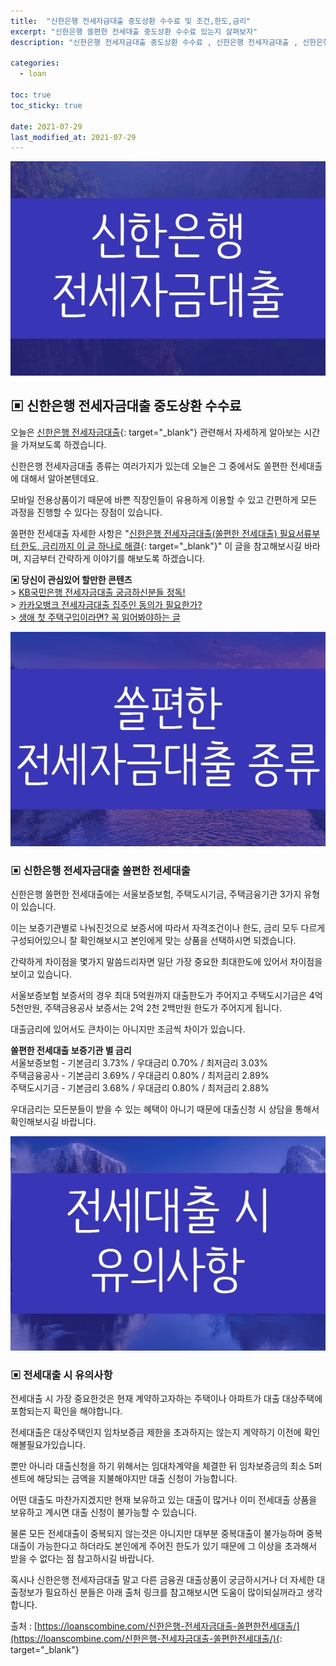 ```yaml
---
title:  "신한은행 전세자금대출 중도상환 수수료 및 조건,한도,금리"
excerpt: "신한은행 쏠편한 전세대출 중도상환 수수료 있는지 살펴보자"
description: "신한은행 전세자금대출 중도상환 수수료 , 신한은행 전세자금대출 , 신한은행 쏠편한 전세대출"

categories:
  - loan

toc: true
toc_sticky: true
 
date: 2021-07-29
last_modified_at: 2021-07-29
---
```

<p style="text-align: center;"><img src="/assets/images/posting_img/21-07-29/1.jpg" title="신한은행 전세자금대출 썸네일" alt="신한은행 전세자금대출 썸네일 이미지"></p>

## ▣ 신한은행 전세자금대출 중도상환 수수료  
오늘은 [신한은행 전세자금대출](https://loanscombine.com/신한은행-전세자금대출-쏠편한전세대출/){: target="_blank"} 관련해서 자세하게 알아보는 시간을 가져보도록 하겠습니다.

신한은행 전세자금대출 종류는 여러가지가 있는데 오늘은 그 중에서도 쏠편한 전세대출에 대해서 알아본텐데요.

모바일 전용상품이기 때문에 바쁜 직장인들이 유용하게 이용할 수 있고 간편하게 모든 과정을 진행할 수 있다는 장점이 있습니다.

쏠편한 전세대출 자세한 사항은 "[신한은행 전세자금대출(쏠편한 전세대출) 필요서류부터 한도, 금리까지 이 글 하나로 해결](https://loanscombine.com/신한은행-전세자금대출-쏠편한전세대출/){: target="_blank"}" 이 글을 참고해보시길 바라며, 지금부터 간략하게 이야기를 해보도록 하겠습니다.

**▣ 당신이 관심있어 할만한 콘텐츠**  
\> [KB국민은행 전세자금대출 궁금하신분들 정독!](https://loan-information.github.io/loan/15/)  
\> [카카오뱅크 전세자금대출 집주인 동의가 필요한가?](https://loan-information.github.io/loan/17/)  
\> [생애 첫 주택구입이라면? 꼭 읽어봐야하는 글](https://loan-information.github.io/loan/20/)

<p style="text-align: center;"><img src="/assets/images/posting_img/21-07-29/2.jpg" title="신한은행 전세자금대출 중도상환 수수료" alt="신한은행 전세자금대출 중도상환 수수료 이미지"></p>

### ▣ 신한은행 전세자금대출 쏠편한 전세대출  
신한은행 쏠편한 전세대출에는 서울보증보험, 주택도시기금, 주택금융기관 3가지 유형이 있습니다.

이는 보증기관별로 나눠진것으로 보증서에 따라서 자격조건이나 한도, 금리 모두 다르게 구성되어있으니 잘 확인해보시고 본인에게 맞는 상품을 선택하시면 되겠습니다.

간략하게 차이점을 몇가지 말씀드리자면 일단 가장 중요한 최대한도에 있어서 차이점을 보이고 있습니다.

서울보증보험 보증서의 경우 최대 5억원까지 대출한도가 주어지고 주택도시기금은 4억 5천만원, 주택금용공사 보증서는 2억 2천 2백만원 한도가 주어지게 됩니다.

대출금리에 있어서도 큰차이는 아니지만 조금씩 차이가 있습니다.

**쏠편한 전세대출 보증기관 별 금리**  
서울보증보험 - 기본금리 3.73% / 우대금리 0.70% / 최저금리 3.03%  
주택금융공사 - 기본금리 3.69% / 우대금리 0.80% / 최저금리 2.89%  
주택도시기금 - 기본금리 3.68% / 우대금리 0.80% / 최저금리 2.88%

우대금리는 모든분들이 받을 수 있는 혜택이 아니기 때문에 대출신청 시 상담을 통해서 확인해보시길 바랍니다.

<p style="text-align: center;"><img src="/assets/images/posting_img/21-07-29/3.jpg" title="신한은행 전세자금대출 쏠편한 전세대출" alt="신한은행 전세자금대출 쏠편한 전세대출 이미지"></p>

### ▣ 전세대출 시 유의사항  
전세대출 시 가장 중요한것은 현재 계약하고자하는 주택이나 아파트가 대출 대상주택에 포함되는지 확인을 해야합니다.

전세대출은 대상주택인지 임차보증금 제한을 초과하지는 않는지 계약하기 이전에 확인해볼필요가있습니다.

뿐만 아니라 대출신청을 하기 위해서는 임대차계약을 체결한 뒤 임차보증금의 최소 5퍼센트에 해당되는 금액을 지불해야지만 대출 신청이 가능합니다.

어떤 대출도 마찬가지겠지만 현재 보유하고 있는 대출이 많거나 이미 전세대출 상품을 보유하고 계시면 대출 신청이 불가능할 수 있습니다.

물론 모든 전세대출이 중복되지 않는것은 아니지만 대부분 중복대출이 불가능하며 중복대출이 가능한다고 하더라도 본인에게 주어진 한도가 있기 때문에 그 이상을 초과해서 받을 수 없다는 점 참고하시길 바랍니다.

혹시나 신한은행 전세자금대출 말고 다른 금융권 대출상품이 궁금하시거나 더 자세한 대출정보가 필요하신 분들은 아래 출처 링크를 참고해보시면 도움이 많이되실꺼라고 생각합니다.

출처 : [https://loanscombine.com/신한은행-전세자금대출-쏠편한전세대출/](https://loanscombine.com/신한은행-전세자금대출-쏠편한전세대출/){: target="_blank"}